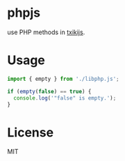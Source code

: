 # phpjs

use PHP methods in [txikijs](https://github.com/saghul/txiki.js/).

# Usage

```javascript
import { empty } from './libphp.js';

if (empty(false) == true) {
  console.log('"false" is empty.');
}
```

# License

MIT

